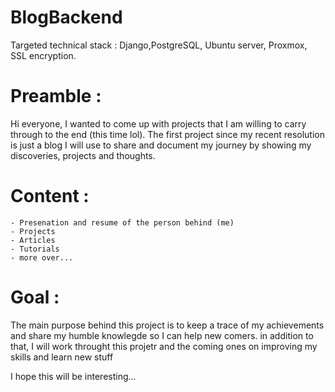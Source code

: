 # BlogBackend
Targeted technical stack : Django,PostgreSQL, Ubuntu server, Proxmox, SSL encryption.


# Preamble : 
Hi everyone,
I wanted to come up with projects that I am willing to carry through to the end (this time lol). The first project since my recent resolution is just a blog I will use to share and document my journey by showing my discoveries, projects and thoughts.

# Content :
    - Presenation and resume of the person behind (me)
    - Projects 
    - Articles
    - Tutorials 
    - more over...

# Goal : 
The main purpose behind this project is to keep a trace of my achievements and share my humble knowlegde so I can help new comers.
in addition to that, I will work throught this projetr and the coming ones on improving my skills and learn new stuff 

I hope this will be interesting...